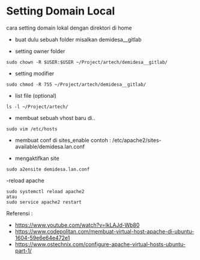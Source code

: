 # Setting Domain Local
cara setting domain lokal dengan direktori di home
- buat dulu sebuah folder misalkan demidesa__gitlab

- setting owner folder
```
sudo chown -R $USER:$USER ~/Project/artech/demidesa__gitlab/
```
- setting modifier
```
sudo chmod -R 755 ~/Project/artech/demidesa__gitlab/
```

- list file (optional)
```
ls -l ~/Project/artech/
```
- membuat sebuah vhost baru di..
```
sudo vim /etc/hosts
```

- membuat conf di sites_enable
contoh : /etc/apache2/sites-available/demidesa.lan.conf

- mengaktifkan site
```
sudo a2ensite demidesa.lan.conf
```

-reload apache 
```
sudo systemctl reload apache2
atau
sudo service apache2 restart
```


Referensi : 

* https://www.youtube.com/watch?v=lkLAJd-Wb80
* https://www.codepolitan.com/membuat-virtual-host-apache-di-ubuntu-1604-59e6e64e472e1
* https://www.ostechnix.com/configure-apache-virtual-hosts-ubuntu-part-1/